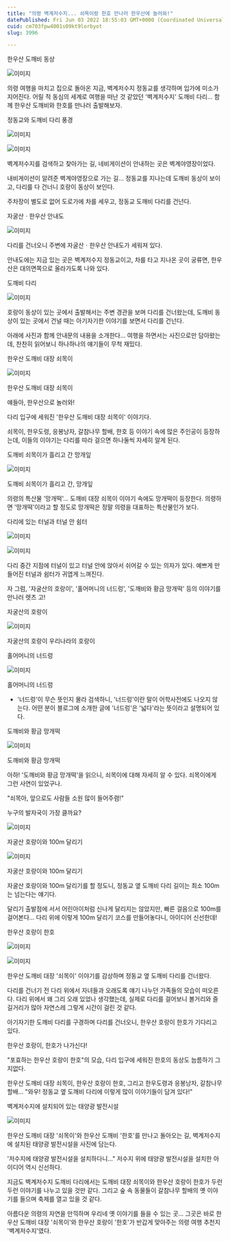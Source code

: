 ```yaml
---
title: "의령 벽계저수지... 쇠목이랑 한호 만나러 한우산에 놀러와!"
datePublished: Fri Jun 03 2022 18:55:03 GMT+0000 (Coordinated Universal Time)
cuid: cm703fpw4001s09kt9lorbyot
slug: 3996

---
```



한우산 도깨비 동상

![이미지](https://cdn.hashnode.com/res/hashnode/image/upload/v1739254823097/444613ae-5f33-410a-9f9c-f57ea5664d27.jpeg)

의령 여행을 마치고 집으로 돌아온 지금, 벽계저수지 정동교를 생각하며 입가에 미소가 지어진다. 어릴 적 동심의 세계로 여행을 떠난 것 같았던 '벽계저수지' 도깨비 다리... 함께 한우산 도깨비와 한호를 만나러 출발해보자.

정동교와 도깨비 다리 풍경

![이미지](https://cdn.hashnode.com/res/hashnode/image/upload/v1739254825357/de7571be-abf1-4a12-9213-e4e82c53bba5.jpeg)

![이미지](https://cdn.hashnode.com/res/hashnode/image/upload/v1739254827431/a98c5576-b1d7-4c4d-af35-6f9046b50742.jpeg)

벽계저수지를 검색하고 찾아가는 길, 네비게이션이 안내하는 곳은 벽계야영장이었다.

내비게이션이 알려준 벽계야영장으로 가는 길... 정동교를 지나는데 도깨비 동상이 보이고, 다리를 다 건너니 호랑이 동상이 보인다.

주차장이 별도로 없어 도로가에 차를 세우고, 정동교 도깨비 다리를 건넌다.

자굴산ㆍ한우산 안내도

![이미지](https://cdn.hashnode.com/res/hashnode/image/upload/v1739254829404/837483f5-4d32-4600-8de9-7eeee6e119a9.jpeg)

다리를 건너오니 주변에 자굴산ㆍ한우산 안내도가 세워져 있다.

안내도에는 지금 있는 곳은 벽계저수지 정동교이고, 차를 타고 지나온 곳이 궁류면, 한우산은 대의면쪽으로 올라가도록 나와 있다.

도깨비 다리

![이미지](https://cdn.hashnode.com/res/hashnode/image/upload/v1739254831386/0cd56b34-7cb6-421e-a63d-2238cd63b2d3.jpeg)

호랑이 동상이 있는 곳에서 출발해서는 주변 경관을 보며 다리를 건너왔는데, 도깨비 동상이 있는 곳에서 건널 때는 아기자기한 이야기를 보면서 다리를 건넌다.

아래에 사진과 함께 안내문의 내용을 소개한다... 여행을 하면서는 사진으로만 담아왔는데, 찬찬히 읽어보니 하나하나의 얘기들이 무척 재밌다.

한우산 도깨비 대장 쇠목이

![이미지](https://cdn.hashnode.com/res/hashnode/image/upload/v1739254833887/79259a93-5783-44ce-aaa3-b665f9bbccaa.jpeg)

한우산 도깨비 대장 쇠목이

얘들아, 한우산으로 놀러와!

다리 입구에 세워진 '한우산 도깨비 대장 쇠목이' 이야기다.

쇠목이, 한우도령, 응봉낭자, 갈참나무 할배, 한호 등 이야기 속에 많은 주인공이 등장하는데, 이들의 이야기는 다리를 따라 걸으면 하나둘씩 자세히 알게 된다.

도깨비 쇠목이가 흘리고 간 망개잎

![이미지](https://cdn.hashnode.com/res/hashnode/image/upload/v1739254836153/6995775d-9909-40a5-835a-9c99aa605ae6.jpeg)

도깨비 쇠목이가 흘리고 간, 망개잎

의령의 특산물 '망개떡'... 도깨비 대장 쇠목이 이야기 속에도 망개떡이 등장한다. 의령하면 '망개떡'이라고 할 정도로 망개떡은 정말 의령을 대표하는 특산물인가 보다.

다리에 있는 터널과 터널 안 쉼터

![이미지](https://cdn.hashnode.com/res/hashnode/image/upload/v1739254838675/586d31e8-e0bc-4d80-aef3-e0cf3116d399.jpeg)

![이미지](https://cdn.hashnode.com/res/hashnode/image/upload/v1739254840506/30c1d65c-b501-43f1-82b8-ca3c612720d5.jpeg)

다리 중간 지점에 터널이 있고 터널 안에 앉아서 쉬어갈 수 있는 의자가 있다. 예쁘게 만들어진 터널과 쉼터가 귀엽게 느껴진다.

자 그럼, '자굴산의 호랑이', '홀어머니의 너드렁', '도깨비와 황금 망개떡' 등의 이야기를 만나러 렛츠 고!

자굴산의 호랑이

![이미지](https://cdn.hashnode.com/res/hashnode/image/upload/v1739254842540/f25e3843-b335-4b77-9816-9baa23a5f59a.jpeg)

자굴산의 호랑이 우리나라의 호랑이

홀어머니의 너드렁

![이미지](https://cdn.hashnode.com/res/hashnode/image/upload/v1739254844455/b32e869c-ee42-47b1-96ef-f62e0902bb05.jpeg)

홀어머니의 너드렁

* '너드렁'이 무슨 뜻인지 몰라 검색하니, '너드렁'이란 말이 어학사전에도 나오지 않는다. 어떤 분이 블로그에 소개한 글에 '너드렁'은 '넓다'라는 뜻이라고 설명되어 있다.

도깨비와 황금 망개떡

![이미지](https://cdn.hashnode.com/res/hashnode/image/upload/v1739254846326/15b4c74e-4ec9-4a2b-aee6-654d2cb2b61e.jpeg)

도깨비와 황금 망개떡

아하! '도깨비와 황금 망개떡'을 읽으니, 쇠목이에 대해 자세히 알 수 있다. 쇠목이에게 그런 사연이 있었구나.

"쇠목아, 앞으로도 사람들 소원 많이 들어주렴!"

누구의 발자국이 가장 클까요?

![이미지](https://cdn.hashnode.com/res/hashnode/image/upload/v1739254848138/6ab8d52b-45bc-4b01-9e01-41db6caa0a74.jpeg)

자굴산 호랑이와 100m 달리기

![이미지](https://cdn.hashnode.com/res/hashnode/image/upload/v1739254850248/0083a55b-9842-4353-8166-ceb89503fbdc.jpeg)

자굴산 호랑이와 100m 달리기

자굴산 호랑이와 100m 달리기를 할 정도니, 정동교 옆 도깨비 다리 길이는 최소 100m는 넘는다는 얘기다.

달리기 출발점에 서서 어린아이처럼 신나게 달리지는 않았지만, 빠른 걸음으로 100m를 걸어본다... 다리 위에 이렇게 100m 달리기 코스를 만들어놓다니, 아이디어 신선한데!

한우산 호랑이 한호

![이미지](https://cdn.hashnode.com/res/hashnode/image/upload/v1739254852494/3d95ec9f-58a0-42d6-9244-7535c459acb9.jpeg)

![이미지](https://cdn.hashnode.com/res/hashnode/image/upload/v1739254854846/e05b40fe-24af-4a0d-aef8-265c12ec80a0.jpeg)

한우산 도깨비 대장 '쇠목이' 이야기를 감상하며 정동교 옆 도깨비 다리를 건너왔다.

다리를 건너기 전 다리 위에서 자녀들과 오래도록 얘기 나누던 가족들의 모습이 떠오른다. 다리 위에서 왜 그리 오래 있었나 생각했는데, 실제로 다리를 걸어보니 볼거리와 즐길거리가 많아 자연스레 그렇게 시간이 걸린 것 같다.

아기자기한 도깨비 다리를 구경하며 다리를 건너오니, 한우산 호랑이 한호가 기다리고 있다.

한우산 호랑이, 한호가 나가신다!

"포효하는 한우산 호랑이 한호"의 모습, 다리 입구에 세워진 한호의 동상도 늠름하기 그지없다.

한우산 도깨비 대장 쇠목이, 한우산 호랑이 한호, 그리고 한우도령과 응봉낭자, 갈참나무 할배... "와우! 정동교 옆 도깨비 다리에 이렇게 많이 이야기들이 담겨 있다!"

벽계저수지에 설치되어 있는 태양광 발전시설

![이미지](https://cdn.hashnode.com/res/hashnode/image/upload/v1739254857091/b019268b-36ab-44c0-9520-7a8892f6b7c7.jpeg)

한우산 도깨비 대장 '쇠목이'와 한우산 도깨비 '한호'를 만나고 돌아오는 길, 벽계저수지에 설치된 태양광 발전시설을 사진에 담는다.

'저수지에 태양광 발전시설을 설치하다니..." 저수지 위에 태양광 발전시설을 설치한 아이디어 역시 신선하다.

지금도 벽계저수지 도깨비 다리에서는 도깨비 대장 쇠목이와 한우산 호랑이 한호가 두런두런 이야기를 나누고 있을 것만 같다. 그리고 숲 속 동물들이 갈참나무 할배의 옛 이야기를 들으며 축제를 열고 있을 것 같다.

아름다운 의령의 자연을 만끽하며 우리네 옛 이야기를 들을 수 있는 곳... 그곳은 바로 한우산 도깨비 대장 '쇠목이'와 한우산 호랑이 '한호'가 반갑게 맞아주는 의령 여행 추천지 '벽계저수지'였다.
